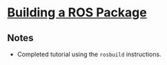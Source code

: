 # [Building a ROS Package](http://wiki.ros.org/ROS/Tutorials/BuildingPackages)

## Notes

- Completed tutorial using the `rosbuild` instructions.
